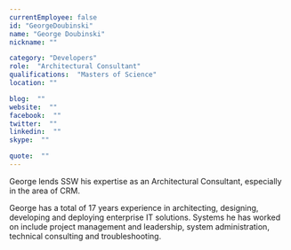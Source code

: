 ```yaml
---
currentEmployee: false
id: "GeorgeDoubinski"
name: "George Doubinski"
nickname: ""

category: "Developers"
role:  "Architectural Consultant"
qualifications:  "Masters of Science"
location: ""

blog:  ""
website:  ""
facebook:  ""
twitter:  ""
linkedin:  ""
skype:  ""

quote:  ""
---
```


George lends SSW his expertise as an Architectural Consultant, especially in the area of CRM.

George has a total of 17 years experience in architecting, designing, developing and deploying enterprise IT solutions. Systems he has worked on include project management and leadership, system administration, technical consulting and troubleshooting.